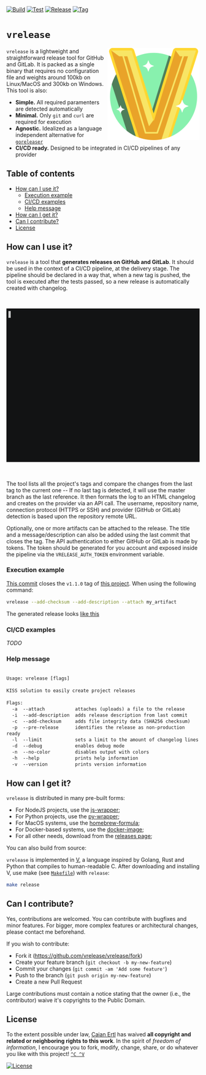 [![Build][gh-build-shield]][gh-build-url]
[![Test][gh-test-shield]][gh-test-url]
[![Release][gh-release-shield]][gh-release-url]
[![Tag][tag-shield]][tag-url]

# `vrelease`

<img src=".docs/icon.svg" height="240px" align="right"/>

`vrelease` is a lightweight and straightforward release tool for GitHub and
GitLab. It is packed as a single binary that requires no configuration file and
weights around 100kb on Linux/MacOS and 300kb on Windows. This tool is also:

- **Simple.** All required paramenters are detected automatically
- **Minimal.** Only `git` and `curl` are required for execution
- **Agnostic.** Idealized as a language independent alternative for [`goreleaser`][goreleaser]
- **CI/CD ready.** Designed to be integrated in CI/CD pipelines of any provider

[gh-build-shield]: https://img.shields.io/github/workflow/status/caian-org/vrelease/build?label=build&logo=github&style=flat-square
[gh-build-url]: https://github.com/caian-org/vrelease/actions/workflows/build-many.yml

[gh-test-shield]: https://img.shields.io/github/workflow/status/caian-org/vrelease/test?label=test&logo=github&style=flat-square
[gh-test-url]: https://github.com/caian-org/vrelease/actions/workflows/test-many.yml

[gh-release-shield]: https://img.shields.io/github/workflow/status/caian-org/vrelease/release?label=release&logo=github&style=flat-square
[gh-release-url]: https://github.com/caian-org/vrelease/actions/workflows/release-all.yml

[tag-shield]: https://img.shields.io/github/tag/caian-org/vrelease.svg?logo=git&logoColor=FFF&style=flat-square
[tag-url]: https://github.com/caian-org/vrelease/releases

[goreleaser]: https://github.com/goreleaser/goreleaser


## Table of contents

- [How can I use it?](#how-can-i-use-it)
    - [Execution example](#execution-example)
    - [CI/CD examples](#cicd-examples)
    - [Help message](#help-message)
- [How can I get it?](#how-can-i-get-it)
- [Can I contribute?](#can-i-contribute)
- [License](#license)


## How can I use it?

`vrelease` is a tool that **generates releases on GitHub and GitLab**. It
should be used in the context of a CI/CD pipeline, at the delivery stage. The
pipeline should be declared in a way that, when a new tag is pushed, the tool
is executed after the tests passed, so a new release is automatically created
with changelog.

<br/>
<p align="center">
  <a href="https://asciinema.org/a/412861" target="_blank"><img src=".docs/demo.gif" height="400px"></a>
</p>
<br/>

The tool lists all the project's tags and compare the changes from the last tag
to the current one -- If no last tag is detected, it will use the master branch
as the last reference. It then formats the log to an HTML changelog and creates
on the provider via an API call. The username, repository name, connection
protocol (HTTPS or SSH) and provider (GitHub or GitLab) detection is based upon
the repository remote URL.

Optionally, one or more artifacts can be attached to the release. The title and
a message/description can also be added using the last commit that closes the
tag. The API authentication to either GitHub or GitLab is made by tokens. The
token should be generated for you account and exposed inside the pipeline via
the `VRELEASE_AUTH_TOKEN` environment variable.


### Execution example

[This commit][ex-commit] closes the `v1.1.0` tag of [this project][ex-proj].
When using the following command:

```sh
vrelease --add-checksum --add-description --attach my_artifact
```

The generated release looks [like this][ex-release]

[ex-commit]: https://github.com/vrelease/vrtp/commit/6174cf7f03f741e4652d70e85a633277ce5f1069
[ex-proj]: https://github.com/vrelease/vrtp
[ex-release]: https://github.com/vrelease/vrtp/releases/tag/v1.1.0


### CI/CD examples

*TODO*


### Help message

```

Usage: vrelease [flags]

KISS solution to easily create project releases

Flags:
  -a  --attach           attaches (uploads) a file to the release
  -i  --add-description  adds release description from last commit
  -c  --add-checksum     adds file integrity data (SHA256 checksum)
  -p  --pre-release      identifies the release as non-production ready
  -l  --limit            sets a limit to the amount of changelog lines
  -d  --debug            enables debug mode
  -n  --no-color         disables output with colors
  -h  --help             prints help information
  -v  --version          prints version information

```


## How can I get it?

`vrelease` is distributed in many pre-built forms:

- For NodeJS projects, use the [js-wrapper][vr-js];
- For Python projects, use the [py-wrapper][vr-py];
- For MacOS systems, use the [homebrew-formula][vr-brew];
- For Docker-based systems, use the [docker-image][vr-docker];
- For all other needs, download from the [releases page][vr-rels];

[vr-js]: https://github.com/vrelease/js-wrapper
[vr-py]: https://github.com/vrelease/py-wrapper
[vr-brew]: https://github.com/vrelease/homebrew-formula
[vr-docker]: https://github.com/vrelease/docker-image
[vr-rels]: https://github.com/vrelease/vrelease/releases

You can also build from source:

`vrelease` is implemented in [V][vlang], a language inspired by Golang, Rust
and Python that compiles to human-readable C. After downloading and installing
V, use make (see [`Makefile`][makefile]) with `release`:

```sh
make release
```

[vlang]: https://github.com/vlang/v
[makefile]: https://github.com/vrelease/vrelease/blob/master/Makefile


## Can I contribute?

Yes, contributions are welcomed. You can contribute with bugfixes and minor
features. For bigger, more complex features or architectural changes, please
contact me beforehand.

If you wish to contribute:

- Fork it (https://github.com/vrelease/vrelease/fork)
- Create your feature branch (`git checkout -b my-new-feature`)
- Commit your changes (`git commit -am 'Add some feature'`)
- Push to the branch (`git push origin my-new-feature`)
- Create a new Pull Request

Large contributions must contain a notice stating that the owner (i.e., the
contributor) waive it's copyrights to the Public Domain.


## License

To the extent possible under law, [Caian Ertl][me] has waived __all copyright
and related or neighboring rights to this work__. In the spirit of _freedom of
information_, I encourage you to fork, modify, change, share, or do whatever
you like with this project! [`^C ^V`][kopimi]

[![License][cc-shield]][cc-url]

[me]: https://github.com/upsetbit
[cc-shield]: https://forthebadge.com/images/badges/cc-0.svg
[cc-url]: http://creativecommons.org/publicdomain/zero/1.0

[kopimi]: https://kopimi.com
